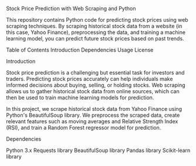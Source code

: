 Stock Price Prediction with Web Scraping and Python

This repository contains Python code for predicting stock prices using web scraping techniques. By scraping historical stock data from a website (in this case, Yahoo Finance), preprocessing the data, and training a machine learning model, you can predict future stock prices based on past trends.

Table of Contents
Introduction
Dependencies
Usage
License

Introduction

Stock price prediction is a challenging but essential task for investors and traders. Predicting stock prices accurately can help individuals make informed decisions about buying, selling, or holding stocks. Web scraping allows us to gather historical stock data from online sources, which can then be used to train machine learning models for prediction.

In this project, we scrape historical stock data from Yahoo Finance using Python's BeautifulSoup library. We preprocess the scraped data, create relevant features such as moving averages and Relative Strength Index (RSI), and train a Random Forest regressor model for prediction.

Dependencies

Python 3.x
Requests library
BeautifulSoup library
Pandas library
Scikit-learn library
